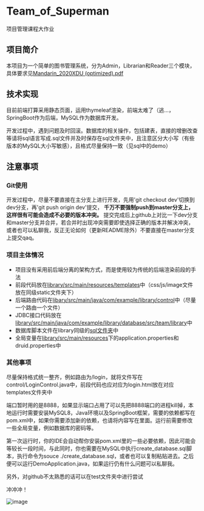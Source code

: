 # Team_of_Superman
项目管理课程大作业

## 项目简介
本项目为一个简单的图书管理系统，分为Admin，Librarian和Reader三个模块，具体要求见[Mandarin_2020XDU (optimized).pdf](https://github.com/frozenlalala/Team_of_Superman/blob/master/Mandarin_2020XDU%20(optimized).pdf)

## 技术实现
目前前端打算采用静态页面，运用thymeleaf渲染，前端太难了（逃...，SpringBoot作为后端，MySQL作为数据库开发。

开发过程中，遇到问题及时回滚。数据库的相关操作，包括建表，直接的增删改查等请将sql语言写成.sql文件并及时保存在sql文件夹中，且注意区分大小写（有些版本的MySQL大小写敏感），且格式尽量保持一致（见sql中的demo）

## 注意事项
### Git使用
开发过程中，尽量不要直接在主分支上进行开发，先用'git checkout dev'切换到dev分支，再'git push origin dev'提交， **千万不要强制push到master分支上，这样很有可能会造成不必要的版本冲突。** 提交完成后上github上对比一下dev分支和master分支并合并，若合并时出现冲突需要即使选择正确的版本并解决冲突，或者也可以私聊我，反正无论如何（更新README除外）不要直接在master分支上提交qaq。

### 项目主体情况
* 项目没有采用前后端分离的架构方式，而是使用较为传统的后端渲染前段的手法
* 前段代码放在[library/src/main/resources/templates](https://github.com/frozenlalala/Team_of_Superman/blob/master/library/src/main/resources/templates)中（css/js/image文件放在同级static文件夹下）
* 后端路由代码在[libary/src/main/java/com/example/library/control](https://github.com/frozenlalala/Team_of_Superman/blob/master/libary/src/main/java/com/example/library/control)中（尽量一个路由一个文件）
* JDBC接口代码放在[library/src/main/java/com/example/library/database/src/team/library](https://github.com/frozenlalala/Team_of_Superman/blob/master/library/src/main/java/com/example/library/database/src/team/library)中
* 数据库脚本文件在library同级的[sql文件夹](https://github.com/frozenlalala/Team_of_Superman/blob/master/sql)中
* 全局变量在[library/src/main/resources](https://github.com/frozenlalala/Team_of_Superman/blob/master/library/src/main/resources)下的application.properties和druid.properties中

### 其他事项
尽量保持格式统一整齐，例如路由为/login，就将文件写在control/LoginControl.java中，前段代码也应对应为login.html放在对应templates文件夹中

端口暂时用的是8888，如果显示端口占用了可以先把8888端口的进程kill掉，本地运行时需要安装MySQL8，Java环境以及SpringBoot框架，需要的依赖都写在pom.xml中，如果你需要添加新的依赖，也请将内容写在里面。运行前需要修改一些全局变量，例如数据库的密码等。

第一次运行时，你的IDE会自动帮你安装pom.xml里的一些必要依赖，因此可能会等较长一段时间，与此同时，你也需要在MySQL中执行create_database.sql脚本，执行命令为souce ./create_database.sql，或者也可以复制粘贴进去。之后便可以运行DemoApplication.java，如果运行仍有什么问题可以私聊我。

另外，对github不太熟悉的话可以在test文件夹中进行尝试

冲冲冲！

![image](https://github.com/frozenlalala/Team_of_Superman/raw/master/images/渴望力量.png)
